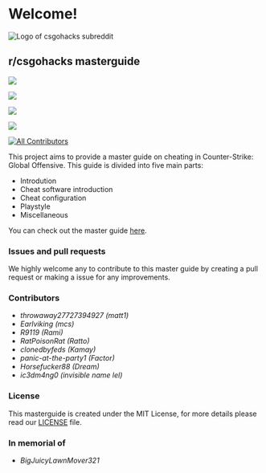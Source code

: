 # Welcome!

![Logo of csgohacks subreddit](https://i.imgur.com/j0i3g9o.png)

## r/csgohacks masterguide

![](https://img.shields.io/badge/autism-included-brightgreen)

![](https://img.shields.io/badge/gamesense%20invite%20code-begging-green)

![](https://img.shields.io/badge/onetap%20reslover-missing-orange)

![](https://img.shields.io/badge/neverlose-neverwin-blue)

[![All Contributors](https://img.shields.io/badge/all_contributors-9-orange.svg?style=flat-square)](./#contributors-)

This project aims to provide a master guide on cheating in Counter-Strike: Global Offensive. This guide is divided into five main parts:

* Introdution
* Cheat software introduction
* Cheat configuration
* Playstyle
* Miscellaneous

You can check out the master guide [here](https://matt12945.gitbook.io/csgo-subreddit/).

### Issues and pull requests

We highly welcome any to contribute to this master guide by creating a pull request or making a issue for any improvements.

### Contributors

* _throwaway27727394927 \(matt1\)_ 
* _Earlviking \(mcs\)_
* _R9119 \(Rami\)_
* _RatPoisonRat \(Ratto\)_
* _clonedbyfeds \(Kamay\)_
* _panic-at-the-party1 \(Factor\)_
* _Horsefucker88 \(Dream\)_
* _ic3dm4ng0 \(invisible name lel\)_

### License

This masterguide is created under the MIT License, for more details please read our [LICENSE](https://github.com/csgohacks/master-guide/blob/master/LICENSE) file.

### In memorial of

* _BigJuicyLawnMover321_

